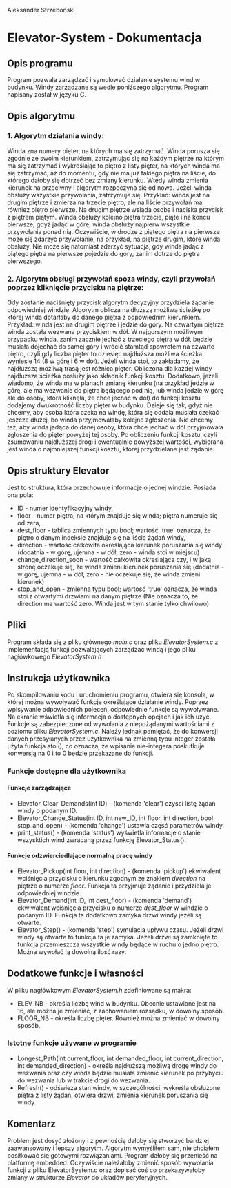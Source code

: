 Aleksander Strzeboński
# Elevator-System - Dokumentacja
## Opis programu
Program pozwala zarządzać i symulować działanie systemu wind w budynku. Windy zarządzane są wedle poniższego algorytmu. Program napisany został w języku C.
## Opis algorytmu
### 1. Algorytm działania windy:
Winda zna numery pięter, na których ma się zatrzymać. Winda porusza się zgodnie ze swoim kierunkiem, zatrzymując się na każdym piętrze na którym ma się zatrzymać i wykreślając to piętro z listy pięter, na których winda ma się zatrzymać, aż do momentu, gdy nie ma już takiego piętra na liście, do którego dałoby się dotrzeć bez zmiany kierunku. Wtedy winda zmienia kierunek na przeciwny i algorytm rozpoczyna się od nowa. Jeżeli winda obsłuży wszystkie przywołania, zatrzymuje się. Przykład: winda jest na drugim piętrze i zmierza na trzecie piętro, ale na liście przywołań ma również piętro pierwsze. Na drugim piętrze wsiada osoba i naciska przycisk z piętrem piątym. Winda obsłuży kolejno piętra trzecie, piąte i na końcu pierwsze, gdyż jadąc w górę, winda obsłuży najpierw wszystkie przywołania ponad nią. Oczywiście, w drodze z piątego piętra na pierwsze może się zdarzyć przywołanie, na przykład, na piętrze drugim, które winda obsłuży. Nie może się natomiast zdarzyć sytuacja, gdy winda jadąc z piątego piętra na pierwsze pojedzie do góry, zanim dotrze do piętra pierwszego.
### 2. Algorytm obsługi przywołań spoza windy, czyli przywołań poprzez kliknięcie przycisku na piętrze:
Gdy zostanie naciśnięty przycisk algorytm decyzyjny przydziela żądanie odpowiedniej windzie. Algorytm oblicza najdłuższą możliwą ścieżkę po której winda dotarłaby do danego piętra z odpowiednim kierunkiem. Przykład: winda jest na drugim piętrze i jedzie do góry. Na czwartym piętrze winda została wezwana przyciskiem w dół. W najgorszym możliwym przypadku winda, zanim zacznie jechać z trzeciego piętra w dół, będzie musiała dojechać do samej góry i wrócić stamtąd spowrotem na czwarte piętro, czyli gdy liczba pięter to dziesięc najdłuższa możliwa ścieżka wyniesie 14 (8 w górę i 6 w dół). Jeżeli winda stoi, to zakładamy, że najdłuższą możliwą trasą jest różnica pięter. Obliczona dla każdej windy najdłuższa ścieżka posłuży jako składnik funkcji kosztu. Dodatkowo, jeżeli wiadomo, że winda ma w planach zmianę kierunku (na przykład jedzie w górę, ale ma wezwanie do piętra będącego pod nią, lub winda jedzie w górę ale do osoby, która kliknęła, że chce jechać w dół) do funkcji kosztu dodajemy dwukrotność liczby pięter w budynku. Dzieje się tak, gdyż nie chcemy, aby osoba która czeka na windę, która się oddala musiała czekać jeszcze dłużej, bo winda przyjmowałaby kolejne zgłoszenia. Nie chcemy też, aby winda jadąca do danej osoby, która chce jechać w dół przyjmowała zgłoszenia do pięter powyżej tej osoby. Po obliczeniu funkcji kosztu, czyli zsumowaniu najdłuższej drogi i ewentualnie powyższej wartości, wybierana jest winda o najmniejszej funkcji kosztu, której przydzielane jest żądanie.
## Opis struktury Elevator
Jest to struktura, która przechowuje informacje o jednej windzie. Posiada ona pola:
 * ID - numer identyfikacyjny windy,
 * floor - numer piętra, na którym znajduje się winda; piętra numeruje się od zera,
 * dest_floor - tablica zmiennych typu bool; wartość 'true' oznacza, że piętro o danym indeksie znajduje się na liście żądań windy,
 * direction - wartość całkowita określająca kierunek poruszania się windy (dodatnia - w górę, ujemna - w dół, zero - winda stoi w miejscu)
 * change_direction_soon - wartość całkowita określająca czy, i w jaką stronę oczekuje się, że winda zmieni kierunek poruszania się (dodatnia - w górę, ujemna - w dół, zero - nie oczekuje się, że winda zmieni kierunek)
 * stop_and_open - zmienna typu bool; wartość 'true' oznacza, że winda stoi z otwartymi drzwiami na danym piętrze (Nie oznacza to, że direction ma wartość zero. Winda jest w tym stanie tylko chwilowo)
## Pliki
Program składa się z pliku głównego _main.c_ oraz pliku _ElevatorSystem.c_ z implementacją funkcji pozwalających zarządzać windą i jego pliku nagłówkowego _ElevatorSystem.h_
## Instrukcja użytkownika
Po skompilowaniu kodu i uruchomieniu programu, otwiera się konsola, w której można wywoływać funkcje określające działanie windy. Poprzez wpisywanie odpowiednich poleceń, odpowiednie funkcje są wywoływane. Na ekranie wświetla się informacja o dostępnych opcjach i jak ich użyć. Funkcje są zabezpieczone od wywołania z niepożądanymi wartościami z poziomu pliku _ElevatorSystem.c_. Należy jednak pamiętać, że do konwersji danych przesyłanych przez użytkownika na zmienną typu integer została użyta funkcja atoi(), co oznacza, że wpisanie nie-integera poskutkuje konwersją na 0 i to 0 będzie przekazane do funkcji.
### Funkcje dostępne dla użytkownika
#### Funkcje zarządzające
* Elevator_Clear_Demands(int ID) - (komenda 'clear') czyści listę żądań windy o podanym ID.
* Elevator_Change_Status(int ID, int new_ID, int floor, int direction, bool stop_and_open) - (komenda 'change') ustawia część parametrów windy.
* print_status() - (komenda 'status') wyświetla informacje o stanie wszysktich wind zwracaną przez funkcję Elevator_Status().
#### Funkcje odzwierciedlające normalną pracę windy
* Elevator_Pickup(int floor, int direction) - (komenda 'pickup') ekwiwalent wciśnięcia przycisku o kierunku zgodnym ze znakiem _direction_ na piętrze o numerze _floor_. Funkcja ta przyjmuje żądanie i przydziela je odpowiedniej windzie.
* Elevator_Demand(int ID, int dest_floor) - (komenda 'demand') ekwiwalent wciśnięcia przycisku o numerze _dest_floor_ w windzie o podanym ID. Funkcja ta dodatkowo zamyka drzwi windy jeżeli są otwarte.
* Elevator_Step() - (komenda 'step') symulacja upływu czasu. Jeżeli drzwi windy są otwarte to funkcja ta je zamyka. Jeżeli drzwi są zamknięte to funkcja przemieszcza wszystkie windy będące w ruchu o jedno piętro. Można wywołać ją dowolną ilość razy.
## Dodatkowe funkcje i własności 
W pliku nagłówkowym _ElevatorSystem.h_ zdefiniowane są makra:
 * ELEV_NB - określa liczbę wind w budynku. Obecnie ustawione jest na 16, ale można je zmieniać, z zachowaniem rozsądku, w dowolny sposób.
 * FLOOR_NB - określa liczbę pięter. Również można zmieniać w dowolny sposób.
 ### Istotne funkcje używane w programie
 * Longest_Path(int current_floor, int demanded_floor, int current_direction, int demanded_direction) - określa najdłuższą możliwą drogę windy do wezwania oraz czy winda będzie musiała zmienić kierunek po przybyciu do wezwania lub w trakcie drogi do wezwania.
 * Refresh() - odświeża stan windy, w szczególności, wykreśla obsłużone piętra z listy żądań, otwiera drzwi, zmienia kierunek poruszania się windy.
 ## Komentarz
 Problem jest dosyć złożony i z pewnością dałoby się stworzyć bardziej zaawansowany i lepszy algorytm. Algorytm wymyśliłem sam, nie chciałem posiłkować się gotowymi rozwiązaniami. Program dałoby się przenieść na platformę embedded. Oczywiście należałoby zmienić sposób wywołania funkcji z pliku ElevatorSystem.c oraz dopisać coś co przekazywałoby zmiany w strukturze _Elevator_ do układów peryferyjnych.

